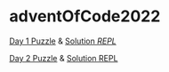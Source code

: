 # adventOfCode2022

[Day 1 Puzzle](https://adventofcode.com/2022/day/1) & [Solution _REPL_](https://replit.com/@tinuola/AoC-2022Day-01)

[Day 2 Puzzle](https://adventofcode.com/2022/day/2/) & [Solution REPL](https://replit.com/@tinuola/AoC-2022day02)
